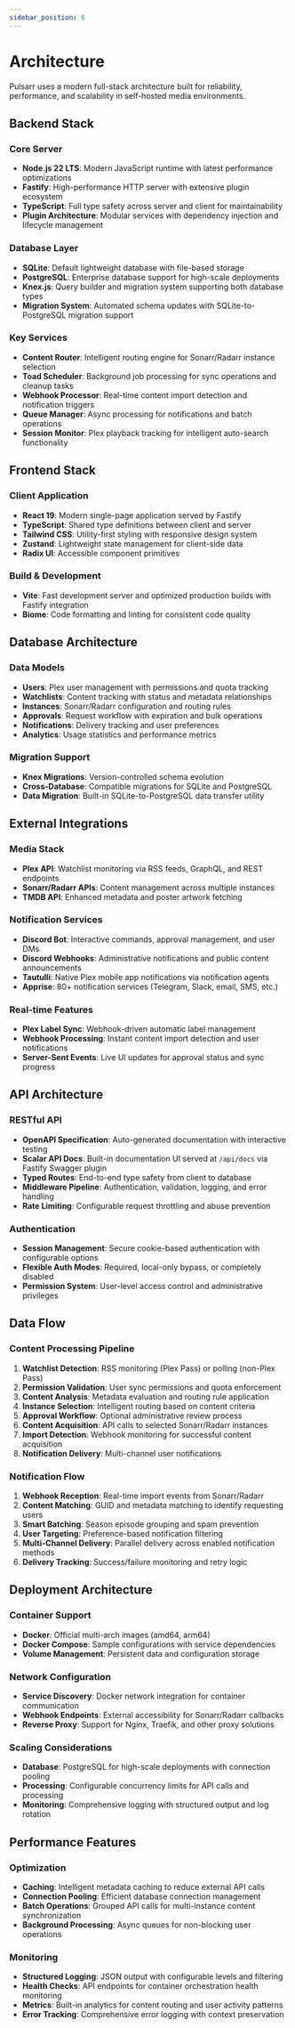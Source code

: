 ```yaml
---
sidebar_position: 6
---
```


# Architecture

Pulsarr uses a modern full-stack architecture built for reliability, performance, and scalability in self-hosted media environments.

## Backend Stack

### **Core Server**
- **Node.js 22 LTS**: Modern JavaScript runtime with latest performance optimizations
- **Fastify**: High-performance HTTP server with extensive plugin ecosystem
- **TypeScript**: Full type safety across server and client for maintainability
- **Plugin Architecture**: Modular services with dependency injection and lifecycle management

### **Database Layer**
- **SQLite**: Default lightweight database with file-based storage
- **PostgreSQL**: Enterprise database support for high-scale deployments
- **Knex.js**: Query builder and migration system supporting both database types
- **Migration System**: Automated schema updates with SQLite-to-PostgreSQL migration support

### **Key Services**
- **Content Router**: Intelligent routing engine for Sonarr/Radarr instance selection
- **Toad Scheduler**: Background job processing for sync operations and cleanup tasks  
- **Webhook Processor**: Real-time content import detection and notification triggers
- **Queue Manager**: Async processing for notifications and batch operations
- **Session Monitor**: Plex playback tracking for intelligent auto-search functionality

## Frontend Stack

### **Client Application**
- **React 19**: Modern single-page application served by Fastify
- **TypeScript**: Shared type definitions between client and server
- **Tailwind CSS**: Utility-first styling with responsive design system
- **Zustand**: Lightweight state management for client-side data
- **Radix UI**: Accessible component primitives

### **Build & Development**
- **Vite**: Fast development server and optimized production builds with Fastify integration
- **Biome**: Code formatting and linting for consistent code quality

## Database Architecture

### **Data Models**
- **Users**: Plex user management with permissions and quota tracking
- **Watchlists**: Content tracking with status and metadata relationships
- **Instances**: Sonarr/Radarr configuration and routing rules
- **Approvals**: Request workflow with expiration and bulk operations
- **Notifications**: Delivery tracking and user preferences
- **Analytics**: Usage statistics and performance metrics

### **Migration Support**
- **Knex Migrations**: Version-controlled schema evolution
- **Cross-Database**: Compatible migrations for SQLite and PostgreSQL
- **Data Migration**: Built-in SQLite-to-PostgreSQL data transfer utility

## External Integrations

### **Media Stack**
- **Plex API**: Watchlist monitoring via RSS feeds, GraphQL, and REST endpoints
- **Sonarr/Radarr APIs**: Content management across multiple instances
- **TMDB API**: Enhanced metadata and poster artwork fetching

### **Notification Services**
- **Discord Bot**: Interactive commands, approval management, and user DMs
- **Discord Webhooks**: Administrative notifications and public content announcements
- **Tautulli**: Native Plex mobile app notifications via notification agents
- **Apprise**: 80+ notification services (Telegram, Slack, email, SMS, etc.)

### **Real-time Features**
- **Plex Label Sync**: Webhook-driven automatic label management
- **Webhook Processing**: Instant content import detection and user notifications
- **Server-Sent Events**: Live UI updates for approval status and sync progress

## API Architecture

### **RESTful API**
- **OpenAPI Specification**: Auto-generated documentation with interactive testing
- **Scalar API Docs**: Built-in documentation UI served at `/api/docs` via Fastify Swagger plugin
- **Typed Routes**: End-to-end type safety from client to database
- **Middleware Pipeline**: Authentication, validation, logging, and error handling
- **Rate Limiting**: Configurable request throttling and abuse prevention

### **Authentication**
- **Session Management**: Secure cookie-based authentication with configurable options
- **Flexible Auth Modes**: Required, local-only bypass, or completely disabled
- **Permission System**: User-level access control and administrative privileges

## Data Flow

### **Content Processing Pipeline**
1. **Watchlist Detection**: RSS monitoring (Plex Pass) or polling (non-Plex Pass)
2. **Permission Validation**: User sync permissions and quota enforcement
3. **Content Analysis**: Metadata evaluation and routing rule application
4. **Instance Selection**: Intelligent routing based on content criteria
5. **Approval Workflow**: Optional administrative review process
6. **Content Acquisition**: API calls to selected Sonarr/Radarr instances
7. **Import Detection**: Webhook monitoring for successful content acquisition
8. **Notification Delivery**: Multi-channel user notifications

### **Notification Flow**
1. **Webhook Reception**: Real-time import events from Sonarr/Radarr
2. **Content Matching**: GUID and metadata matching to identify requesting users  
3. **Smart Batching**: Season episode grouping and spam prevention
4. **User Targeting**: Preference-based notification filtering
5. **Multi-Channel Delivery**: Parallel delivery across enabled notification methods
6. **Delivery Tracking**: Success/failure monitoring and retry logic

## Deployment Architecture

### **Container Support**
- **Docker**: Official multi-arch images (amd64, arm64)
- **Docker Compose**: Sample configurations with service dependencies
- **Volume Management**: Persistent data and configuration storage

### **Network Configuration**
- **Service Discovery**: Docker network integration for container communication
- **Webhook Endpoints**: External accessibility for Sonarr/Radarr callbacks
- **Reverse Proxy**: Support for Nginx, Traefik, and other proxy solutions

### **Scaling Considerations**
- **Database**: PostgreSQL for high-scale deployments with connection pooling
- **Processing**: Configurable concurrency limits for API calls and processing
- **Monitoring**: Comprehensive logging with structured output and log rotation

## Performance Features

### **Optimization**
- **Caching**: Intelligent metadata caching to reduce external API calls
- **Connection Pooling**: Efficient database connection management
- **Batch Operations**: Grouped API calls for multi-instance content synchronization
- **Background Processing**: Async queues for non-blocking user operations

### **Monitoring**
- **Structured Logging**: JSON output with configurable levels and filtering
- **Health Checks**: API endpoints for container orchestration health monitoring
- **Metrics**: Built-in analytics for content routing and user activity patterns
- **Error Tracking**: Comprehensive error logging with context preservation